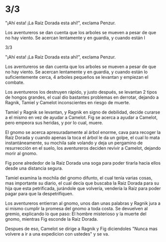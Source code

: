 # 3/3

"¡Ahí esta! ¡La Raíz Dorada esta ahí!", exclama Penzur.

Los aventureros se dan cuenta que los arboles se mueven a pesar de que no hay viento.
Se acercan lentamente y en guardia, y cuando están l

3/3

"¡Ahí esta! ¡La Raíz Dorada esta ahí!", exclama Penzur.

Los aventureros se dan cuenta que los arboles se mueven a pesar de que no hay viento.
Se acercan lentamente y en guardia, y cuando están lo suficientemente cerca, 4 arboles pequeños se levantan y empiezan el combate.

Los aventureros los destruyen rápido, y justo después, se levantan 2 tipos de hongos grandes, el cual dio bastantes problemas en derrotar, dejando a Ragnik, Tamiel y Camelot inconscientes en riesgo de muerte.

Tamiel y Ragnik se levantan, y Ragnik en signo de debilidad, decide curarse a el mismo en vez de ayudar a Camelot.
Fig se acerca a ayudar a Camelot, pero empeora sus heridas, y por lo cual, muere.

El gnomo se acerca apresuradamente al árbol enorme, cava para recoger la Raíz Dorada y cuando apenas la toca el árbol le da un golpe, el cual lo mata instantáneamente, su mochila sale volando y deja un pergamino de resurrección en el suelo, los aventureros deciden revivir a Camelot, dejando morir al gnomo.

Fig pone alrededor de la Raíz Dorada una soga para poder tirarla hacia ellos desde una distancia segura.

Tamiel examina la mochila del gnomo difunto, el cual tenía varias cosas, mas importante su diario, el cual decía que buscaba la Raiz Dorada para su hija que esta petrificada, jurándole que volvería, vendería la Raíz para poder pagar para que la despetrifiquen.

Los aventureros entierran al gnomo, unos dan unas palabras y Ragnik jura a si mismo cumplir la promesa del gnomo a toda costa.
Se devuelven al gremio, explicando lo que paso: El hombre misterioso y la muerte del gnomo, mientras Fig esconde la Raíz Dorada.

Despues de eso, Camelot se dirige a Ragnik y Fig diciendoles "Nunca mas volvere a ir a una expedicion con ustedes" y se va.

